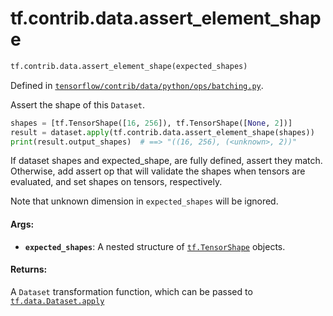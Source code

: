 <div itemscope itemtype="http://developers.google.com/ReferenceObject">
<meta itemprop="name" content="tf.contrib.data.assert_element_shape" />
<meta itemprop="path" content="Stable" />
</div>

# tf.contrib.data.assert_element_shape

``` python
tf.contrib.data.assert_element_shape(expected_shapes)
```



Defined in [`tensorflow/contrib/data/python/ops/batching.py`](/code/stable/tensorflow/contrib/data/python/ops/batching.py).

Assert the shape of this `Dataset`.

```python
shapes = [tf.TensorShape([16, 256]), tf.TensorShape([None, 2])]
result = dataset.apply(tf.contrib.data.assert_element_shape(shapes))
print(result.output_shapes)  # ==> "((16, 256), (<unknown>, 2))"
```

If dataset shapes and expected_shape, are fully defined, assert they match.
Otherwise, add assert op that will validate the shapes when tensors are
evaluated, and set shapes on tensors, respectively.

Note that unknown dimension in `expected_shapes` will be ignored.

#### Args:

* <b>`expected_shapes`</b>: A nested structure of <a href="../../../tf/TensorShape.md"><code>tf.TensorShape</code></a> objects.


#### Returns:

A `Dataset` transformation function, which can be passed to
<a href="../../../tf/data/Dataset.md#apply"><code>tf.data.Dataset.apply</code></a>